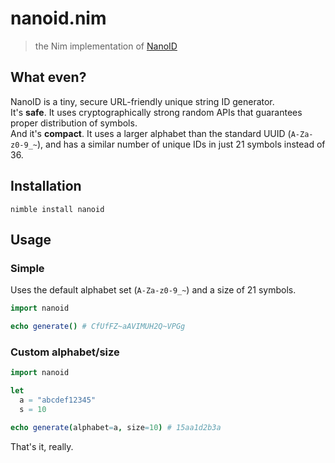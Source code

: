 # nanoid.nim
> the Nim implementation of [NanoID](https://github.com/ai/nanoid)

## What even?
NanoID is a tiny, secure URL-friendly unique string ID generator.  
It's **safe**. It uses cryptographically strong random APIs that guarantees proper distribution of symbols.  
And it's **compact**. It uses a larger alphabet than the standard UUID (`A-Za-z0-9_~`), and has a similar number of unique IDs in just 21 symbols instead of 36.

## Installation
```
nimble install nanoid
```
## Usage

### Simple

Uses the default alphabet set (`A-Za-z0-9_~`) and a size of 21 symbols.

```Nim
import nanoid

echo generate() # CfUfFZ~aAVIMUH2Q~VPGg
```

### Custom alphabet/size

```Nim
import nanoid

let
  a = "abcdef12345"
  s = 10

echo generate(alphabet=a, size=10) # 15aa1d2b3a
```

That's it, really. 
